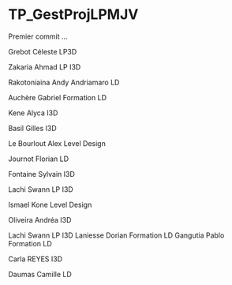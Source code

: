 # TP_GestProjLPMJV



Premier commit ...

Grebot Céleste LP3D

Zakaria Ahmad LP I3D

Rakotoniaina Andy Andriamaro LD

Auchère Gabriel Formation LD


Kene Alyca I3D

Basil Gilles I3D


Le Bourlout Alex Level Design

Journot Florian LD

Fontaine Sylvain I3D

Lachi Swann LP I3D


Ismael Kone Level Design

Oliveira Andréa I3D

Lachi Swann LP I3D
Laniesse Dorian Formation LD
Gangutia Pablo Formation LD

Carla REYES I3D

Daumas Camille LD

